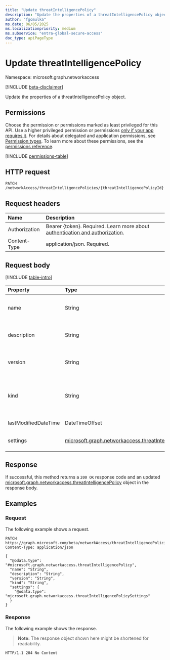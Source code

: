 ```yaml
---
title: "Update threatIntelligencePolicy"
description: "Update the properties of a threatIntelligencePolicy object."
author: "fgomulka"
ms.date: 06/05/2025
ms.localizationpriority: medium
ms.subservice: "entra-global-secure-access"
doc_type: apiPageType
---
```


# Update threatIntelligencePolicy

Namespace: microsoft.graph.networkaccess

[!INCLUDE [beta-disclaimer](../../includes/beta-disclaimer.md)]

Update the properties of a threatIntelligencePolicy object.

## Permissions

Choose the permission or permissions marked as least privileged for this API. Use a higher privileged permission or permissions [only if your app requires it](/graph/permissions-overview#best-practices-for-using-microsoft-graph-permissions). For details about delegated and application permissions, see [Permission types](/graph/permissions-overview#permission-types). To learn more about these permissions, see the [permissions reference](/graph/permissions-reference).

<!-- {
  "blockType": "permissions",
  "name": "networkaccess-threatintelligencepolicy-update-permissions"
}
-->
[!INCLUDE [permissions-table](../includes/permissions/networkaccess-threatintelligencepolicy-update-permissions.md)]

## HTTP request

<!-- {
  "blockType": "ignored"
}
-->
``` http
PATCH /networkAccess/threatIntelligencePolicies/{threatIntelligencePolicyId}
```

## Request headers

|Name|Description|
|:---|:---|
|Authorization|Bearer {token}. Required. Learn more about [authentication and authorization](/graph/auth/auth-concepts).|
|Content-Type|application/json. Required.|

## Request body

[!INCLUDE [table-intro](../../includes/update-property-table-intro.md)]


|Property|Type|Description|
|:---|:---|:---|
|name|String|The display name of the threat intelligence policy. Inherited from [microsoft.graph.networkaccess.policy](../resources/networkaccess-policy.md). Required.|
|description|String|A description of the threat intelligence policy. Inherited from [microsoft.graph.networkaccess.policy](../resources/networkaccess-policy.md). Optional.|
|version|String|The version of the policy, used for tracking changes. Inherited from [microsoft.graph.networkaccess.policy](../resources/networkaccess-policy.md). Required.|
|kind|String|The kind of policy. For threat intelligence policies, this will be a specific value denoting the threat intelligence type. Inherited from [microsoft.graph.networkaccess.policy](../resources/networkaccess-policy.md). Required.|
|lastModifiedDateTime|DateTimeOffset|The date and time when the policy was last modified. Required.|
|settings|[microsoft.graph.networkaccess.threatIntelligencePolicySettings](../resources/networkaccess-threatintelligencepolicysettings.md)|Settings that define how the threat intelligence policy operates and evaluates threats. Required.|



## Response

If successful, this method returns a `200 OK` response code and an updated [microsoft.graph.networkaccess.threatIntelligencePolicy](../resources/networkaccess-threatintelligencepolicy.md) object in the response body.

## Examples

### Request

The following example shows a request.
<!-- {
  "blockType": "request",
  "name": "update_threatintelligencepolicy"
}
-->
``` http
PATCH https://graph.microsoft.com/beta/networkAccess/threatIntelligencePolicies/{threatIntelligencePolicyId}
Content-Type: application/json

{
  "@odata.type": "#microsoft.graph.networkaccess.threatIntelligencePolicy",
  "name": "String",
  "description": "String",
  "version": "String",
  "kind": "String",
  "settings": {
    "@odata.type": "microsoft.graph.networkaccess.threatIntelligencePolicySettings"
  }
}
```


### Response

The following example shows the response.
>**Note:** The response object shown here might be shortened for readability.
<!-- {
  "blockType": "response",
  "truncated": true
}
-->
``` http
HTTP/1.1 204 No Content
```

